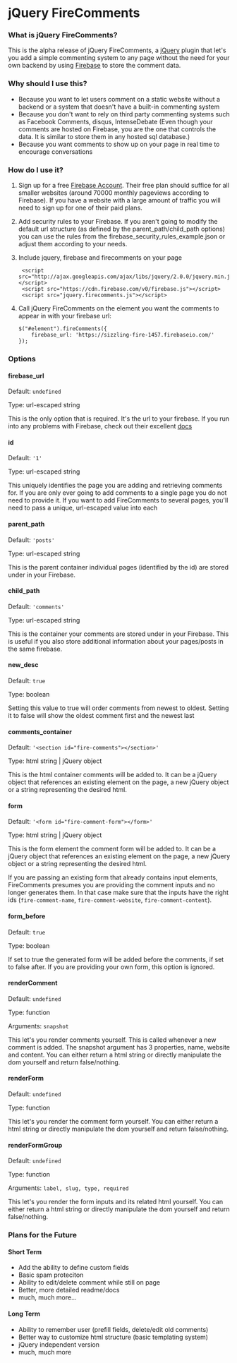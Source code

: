 # jQuery FireComments #

### What is jQuery FireComments? ###
This is the alpha release of jQuery FireComments, a [jQuery](http://jquery.com/) plugin that let's you add a simple commenting system to any page without the need for your own backend by using [Firebase](https://www.firebase.com/) to store the comment data.

### Why should I use this? ###
 * Because you want to let users comment on a static website without a backend or a system that doesn't have a built-in commenting system
 * Because you don't want to rely on third party commenting systems such as Facebook Comments, disqus, IntenseDebate (Even though your comments are hosted on Firebase, you are the one that controls the data. It is similar to store them in any hosted sql database.)
 * Because you want comments to show up on your page in real time to encourage conversations

### How do I use it? ###
 1. Sign up for a free [Firebase Account](https://www.firebase.com/signup/). Their free plan should suffice for all smaller websites (around 70000 monthly pageviews according to Firebase). If you have a website with a large amount of traffic you will need to sign up for one of their paid plans.
 2. Add security rules to your Firebase. If you aren't going to modify the default url structure (as defined by the parent_path/child_path options) you can use the rules from the firebase_security_rules_example.json or adjust them according to your needs.
 3. Include jquery, firebase and firecomments on your page

         <script src="http://ajax.googleapis.com/ajax/libs/jquery/2.0.0/jquery.min.js"></script>
         <script src="https://cdn.firebase.com/v0/firebase.js"></script>
         <script src="jquery.firecomments.js"></script>
 4. Call jQuery FireComments on the element you want the comments to appear in with your firebase url:

        $("#element").fireComments({
            firebase_url: 'https://sizzling-fire-1457.firebaseio.com/'
        });

### Options ###

#### firebase_url ####

Default: `undefined`

Type: url-escaped string

This is the only option that is required. It's the url to your firebase. If you run into any problems with Firebase, check out their excellent [docs](https://www.firebase.com/docs/web-quickstart.html)

#### id ####

Default: `'1'`

Type: url-escaped string

This uniquely identifies the page you are adding and retrieving comments for. If you are only ever going to add comments to a single page you do not need to provide it. If you want to add FireComments to several pages, you'll need to pass a unique, url-escaped value into each

#### parent_path ####

Default: `'posts'`

Type: url-escaped string

This is the parent container individual pages (identified by the id) are stored under in your Firebase.

#### child_path ####

Default: `'comments'`

Type: url-escaped string

This is the container your comments are stored under in your Firebase. This is useful if you also store additional information about your pages/posts in the same firebase.

#### new_desc ####

Default: `true`

Type: boolean

Setting this value to true will order comments from newest to oldest. Setting it to false will show the oldest comment first and the newest last

#### comments_container ####

Default: `'<section id="fire-comments"></section>'`

Type: html string | jQuery object

This is the html container comments will be added to. It can be a jQuery object that references an existing element on the page, a new jQuery object or a string representing the desired html.

#### form ####

Default: `'<form id="fire-comment-form"></form>'`

Type: html string | jQuery object

This is the form element the comment form will be added to. It can be a jQuery object that references an existing element on the page, a new jQuery object or a string representing the desired html.

If you are passing an existing form that already contains input elements, FireComments presumes you are providing the comment inputs and no longer generates them. In that case make sure that the inputs have the right ids (`fire-comment-name`, `fire-comment-website`, `fire-comment-content`).

#### form_before ####

Default: `true`

Type: boolean

If set to true the generated form will be added before the comments, if set to false after. If you are providing your own form, this option is ignored.

#### renderComment ####

Default: `undefined`

Type: function

Arguments: `snapshot`

This let's you render comments yourself. This is called whenever a new comment is added. The snapshot argument has 3 properties, name, website and content. You can either return a html string or directly manipulate the dom yourself and return false/nothing.

#### renderForm ####

Default: `undefined`

Type: function

This let's you render the comment form yourself. You can either return a html string or directly manipulate the dom yourself and return false/nothing.

#### renderFormGroup ####

Default: `undefined`

Type: function

Arguments: `label, slug, type, required`

This let's you render the form inputs and its related html yourself. You can either return a html string or directly manipulate the dom yourself and return false/nothing.

### Plans for the Future ###
#### Short Term ####
 * Add the ability to define custom fields
 * Basic spam proteciton
 * Ability to edit/delete comment while still on page
 * Better, more detailed readme/docs
 * much, much more...

#### Long Term ####
 * Ability to remember user (prefill fields, delete/edit old comments)
 * Better way to customize html structure (basic templating system)
 * jQuery independent version
 * much, much more